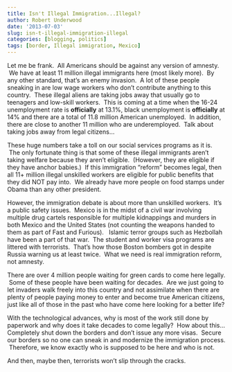 ```yaml
---
title: Isn't Illegal Immigration...Illegal?
author: Robert Underwood
date: '2013-07-03'
slug: isn-t-illegal-immigration-illegal
categories: [blogging, politics]
tags: [border, Illegal immigration, Mexico]
---
```


Let me be frank.  All Americans should be against any version of amnesty.  We have at least 11 million illegal immigrants here (most likely more).  By any other standard, that’s an enemy invasion.  A lot of these people sneaking in are low wage workers who don’t contribute anything to this country.  These illegal aliens are taking jobs away that usually go to teenagers and low-skill workers.  This is coming at a time when the 16-24 unemployment rate is **officially** at 13.1%, black unemployment is **officially** at 14% and there are a total of 11.8 million American unemployed.  In addition, there are close to another 11 million who are underemployed.  Talk about taking jobs away from legal citizens…

These huge numbers take a toll on our social services programs as it is.  The only fortunate thing is that some of these illegal immigrants aren’t taking welfare because they aren’t eligible.  (However, they are eligible if they have anchor babies.)  If this immigration “reform” becomes legal, then all 11+ million illegal unskilled workers are eligible for public benefits that they did NOT pay into.  We already have more people on food stamps under Obama than any other president.

However, the immigration debate is about more than unskilled workers.  It’s a public safety issues.  Mexico is in the midst of a civil war involving multiple drug cartels responsible for multiple kidnappings and murders in both Mexico and the United States (not counting the weapons handed to them as part of Fast and Furious).   Islamic terror groups such as Hezbollah have been a part of that war.  The student and worker visa programs are littered with terrorists.  That’s how those Boston bombers got in despite Russia warning us at least twice.  What we need is real immigration reform, not amnesty.

There are over 4 million people waiting for green cards to come here legally.  Some of these people have been waiting for decades.  Are we just going to let invaders walk freely into this country and not assimilate when there are plenty of people paying money to enter and become true American citizens, just like all of those in the past who have come here looking for a better life?

With the technological advances, why is most of the work still done by paperwork and why does it take decades to come legally?  How about this…Completely shut down the borders and don’t issue any more visas.  Secure our borders so no one can sneak in and modernize the immigration process.  Therefore, we know exactly who is supposed to be here and who is not.

And then, maybe then, terrorists won’t slip through the cracks.